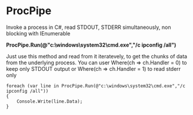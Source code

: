 # ProcPipe
Invoke a process in C#, read STDOUT, STDERR simultaneously, non blocking with IEnumerable 

**ProcPipe.Run(@"c:\windows\system32\cmd.exe","/c ipconfig /all")**

Just use this method and read from it iteratevely, to get the chunks of data from the underlying process. You can user Where(ch => ch.Handler = 0) to keep only STDOUT output or Where(ch => ch.Handler = 1) to read stderr only

```
foreach (var line in ProcPipe.Run(@"c:\windows\system32\cmd.exe","/c ipconfig /all"))
{
    Console.Write(line.Data);
}
```
